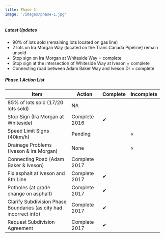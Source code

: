```yaml
---
title: Phase 1
image: '/images/phase-1.jpg'
---
```

##### Latest Updates

* 90% of lots sold (remaining lots located on gas line)
* 2 lots on Ira Morgan Way (located on the Trans Canada Pipeline) remain unsold
* Stop sign on Ira Morgan at Whiteside Way = complete
* Stop sign at the intersection of Whiteside Way at Iveson = complete
* Connecting road between Adam Baker Way and Iveson Dr = complete

##### Phase 1 Action List

Item | Action | Complete | Incomplete
-----|--------|----------|-----------
85% of lots sold (17/20 lots sold)|NA
Stop Sign (Ira Morgan at Whiteside)|Complete 2016|✔
Speed Limit Signs (40km/h)|Pending||×
Drainage Problems (Iveson & Ira Morgan)|None||×
Connecting Road (Adam Baker & Iveson)|Complete 2017
Fix asphalt at Iveson and 8th Line|Complete 2017|✔
Potholes (at grade change on asphalt)|Complete 2017|✔
Clarify Subdivision Phase Boundaries (as city had incorrect info)|Complete 2017|✔
Request Subdivision Agreement|Complete 2017|✔

